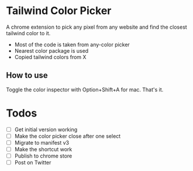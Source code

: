 # Tailwind Color Picker

A chrome extension to pick any pixel from any website and find the closest tailwind color to it.

- Most of the code is taken from any-color picker
- Nearest color package is used
- Copied tailwind colors from X

## How to use

Toggle the color inspector with Option+Shift+A for mac. That's it.

# Todos

- [ ] Get initial version working
- [ ] Make the color picker close after one select
- [ ] Migrate to manifest v3
- [ ] Make the shortcut work
- [ ] Publish to chrome store
- [ ] Post on Twitter

